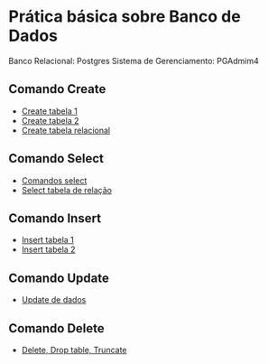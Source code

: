 # Prática básica sobre Banco de Dados

Banco Relacional: Postgres 
Sistema de Gerenciamento: PGAdmim4

## Comando Create

 - [Create tabela 1](https://drive.google.com/file/d/1ggB9bQKhCbZr5UKmxl1kK6heMbbfgVla/view?usp=sharing)
 - [Create tabela 2](https://drive.google.com/file/d/1LQOX9glYt78i-Yj17pUWVNA_c3L5lRWB/view?usp=drive_link)
 - [Create tabela relacional](https://drive.google.com/file/d/1Lpx9mXI5bBRnfZN5zlWwAWJzckcJB9Sn/view?usp=drive_link)

## Comando Select

- [Comandos select](https://drive.google.com/file/d/15IcQgmeI_tTzvVeEGMCk1ikV3O6lbjmS/view?usp=drive_link)
- [Select tabela de relação](https://drive.google.com/file/d/1poDYR_z1ZsdUXYNwSdiyfe3K5goaypZf/view?usp=drive_link)

## Comando Insert
- [Insert tabela 1](https://drive.google.com/file/d/1SMDZRRSOmD9hG3BU3r2zWeq_H9przb5_/view?usp=drive_link)
- [Insert tabela 2](https://drive.google.com/file/d/1zBjZGAP4Wazf9tWhybJ8_USETkcIkwix/view?usp=drive_link)
## Comando Update

- [Update de dados](https://drive.google.com/file/d/1uKWaJYWJ7hVGefIpb4YJCIFM56zVbCrb/view?usp=drive_link)
## Comando Delete

- [Delete, Drop table, Truncate](https://drive.google.com/file/d/1oQPkLHc8nkZ0_c-Hj-rvN0FJLw-0HUCD/view?usp=drive_link)
